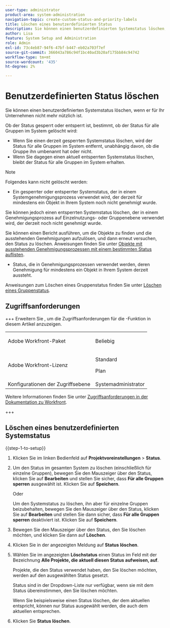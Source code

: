 ```yaml
---
user-type: administrator
product-area: system-administration
navigation-topic: create-custom-status-and-priority-labels
title: Löschen eines benutzerdefinierten Status
description: Sie können einen benutzerdefinierten Systemstatus löschen, wenn er für Ihr Unternehmen nicht mehr nützlich ist.
author: Lisa
feature: System Setup and Administration
role: Admin
exl-id: 73c4eb87-94f6-47bf-b447-eb02a703f7ef
source-git-commit: 366043a786c94f1bc40ad3b20af175bb84c94742
workflow-type: tm+mt
source-wordcount: '435'
ht-degree: 2%

---
```


# Benutzerdefinierten Status löschen

Sie können einen benutzerdefinierten Systemstatus löschen, wenn er für Ihr Unternehmen nicht mehr nützlich ist.

Ob der Status gesperrt oder entsperrt ist, bestimmt, ob der Status für alle Gruppen im System gelöscht wird:

* Wenn Sie einen derzeit gesperrten Systemstatus löschen, wird der Status für alle Gruppen im System entfernt, unabhängig davon, ob die Gruppe ihn umbenannt hat oder nicht.
* Wenn Sie dagegen einen aktuell entsperrten Systemstatus löschen, bleibt der Status für alle Gruppen im System erhalten.


>[!NOTE]
>
>Folgendes kann nicht gelöscht werden:
>
>* Ein gesperrter oder entsperrter Systemstatus, der in einem Systemgenehmigungsprozess verwendet wird, der derzeit für mindestens ein Objekt in Ihrem System noch nicht genehmigt wurde.
>
>  Sie können jedoch einen entsperrten Systemstatus löschen, der in einem Genehmigungsprozess auf Einzelnutzungs- oder Gruppenebene verwendet wird, der derzeit noch nicht genehmigt wurde.
>
>  Sie können einen Bericht ausführen, um die Objekte zu finden und die ausstehenden Genehmigungen aufzulösen, und dann erneut versuchen, den Status zu löschen. Anweisungen finden Sie unter [Objekte mit ausstehenden Genehmigungsprozessen mit einem bestimmten Status auflisten](../../../administration-and-setup/customize-workfront/creating-custom-status-and-priority-labels/list-objects-pending-approval-certain-status.md).
>
>* Status, die in Genehmigungsprozessen verwendet werden, deren Genehmigung für mindestens ein Objekt in Ihrem System derzeit aussteht.

Anweisungen zum Löschen eines Gruppenstatus finden Sie unter [Löschen eines Gruppenstatus](../../../administration-and-setup/manage-groups/manage-group-statuses/delete-a-group-status.md).

## Zugriffsanforderungen

+++ Erweitern Sie , um die Zugriffsanforderungen für die -Funktion in diesem Artikel anzuzeigen.

<table style="table-layout:auto"> 
 <col> 
 <col> 
 <tbody> 
  <tr> 
   <td>Adobe Workfront-Paket</td> 
   <td><p>Beliebig</p></td> 
  </tr> 
  <tr> 
   <td>Adobe Workfront-Lizenz</td> 
   <td><p>Standard</p>
       <p>Plan</p></td>
  </tr> 
  <tr> 
   <td>Konfigurationen der Zugriffsebene</td> 
   <td>Systemadministrator</td> 
  </tr> 
 </tbody> 
</table>

Weitere Informationen finden Sie unter [Zugriffsanforderungen in der Dokumentation zu Workfront](/help/quicksilver/administration-and-setup/add-users/access-levels-and-object-permissions/access-level-requirements-in-documentation.md).

+++

## Löschen eines benutzerdefinierten Systemstatus

{{step-1-to-setup}}

1. Klicken Sie im linken Bedienfeld auf **Projektvoreinstellungen** > **Status**.

1. Um den Status im gesamten System zu löschen (einschließlich für einzelne Gruppen), bewegen Sie den Mauszeiger über den Status, klicken Sie auf **Bearbeiten** und stellen Sie sicher, dass **Für alle Gruppen sperren** ausgewählt ist. Klicken Sie auf **Speichern**.

   Oder

   Um den Systemstatus zu löschen, ihn aber für einzelne Gruppen beizubehalten, bewegen Sie den Mauszeiger über den Status, klicken Sie auf **Bearbeiten** und stellen Sie dann sicher, dass **Für alle Gruppen sperren** deaktiviert ist. Klicken Sie auf **Speichern**.

1. Bewegen Sie den Mauszeiger über den Status, den Sie löschen möchten, und klicken Sie dann auf **Löschen**.
1. Klicken Sie in der angezeigten Meldung auf **Status löschen**.
1. Wählen Sie im angezeigten **Löschstatus** einen Status im Feld mit der Bezeichnung **Alle Projekte, die aktuell diesen Status aufweisen, auf**.

   Projekte, die den Status verwendet haben, den Sie löschen möchten, werden auf den ausgewählten Status gesetzt.

   Status sind in der Dropdown-Liste nur verfügbar, wenn sie mit dem Status übereinstimmen, den Sie löschen möchten.

   Wenn Sie beispielsweise einen Status löschen, der dem aktuellen entspricht, können nur Status ausgewählt werden, die auch dem aktuellen entsprechen.

1. Klicken Sie **Status löschen**.
